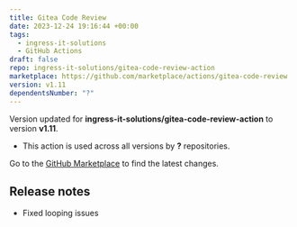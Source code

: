 ```yaml
---
title: Gitea Code Review
date: 2023-12-24 19:16:44 +00:00
tags:
  - ingress-it-solutions
  - GitHub Actions
draft: false
repo: ingress-it-solutions/gitea-code-review-action
marketplace: https://github.com/marketplace/actions/gitea-code-review
version: v1.11
dependentsNumber: "?"
---
```



Version updated for **ingress-it-solutions/gitea-code-review-action** to version **v1.11**.
- This action is used across all versions by **?** repositories.

Go to the [GitHub Marketplace](https://github.com/marketplace/actions/gitea-code-review) to find the latest changes.

## Release notes

- Fixed looping issues
